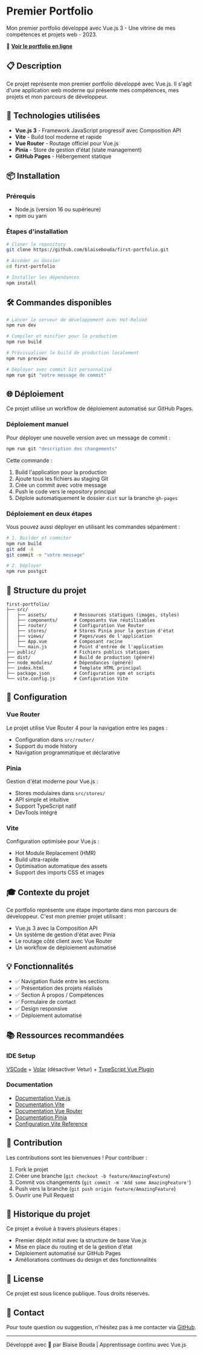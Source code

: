 # Premier Portfolio

Mon premier portfolio développé avec Vue.js 3 - Une vitrine de mes compétences et projets web - 2023.

🔗 **[Voir le portfolio en ligne](https://blaisebouda.github.io/first-portfolio)**

## 📋 Description

Ce projet représente mon premier portfolio développé avec Vue.js. Il s'agit d'une application web moderne qui présente mes compétences, mes projets et mon parcours de développeur.

## 🚀 Technologies utilisées

- **Vue.js 3** - Framework JavaScript progressif avec Composition API
- **Vite** - Build tool moderne et rapide
- **Vue Router** - Routage officiel pour Vue.js
- **Pinia** - Store de gestion d'état (state management)
- **GitHub Pages** - Hébergement statique

## 📦 Installation

### Prérequis

- Node.js (version 16 ou supérieure)
- npm ou yarn

### Étapes d'installation

```bash
# Cloner le repository
git clone https://github.com/blaisebouda/first-portfolio.git

# Accéder au dossier
cd first-portfolio

# Installer les dépendances
npm install
```

## 🛠️ Commandes disponibles

```bash
# Lancer le serveur de développement avec Hot-Reload
npm run dev

# Compiler et minifier pour la production
npm run build

# Prévisualiser le build de production localement
npm run preview

# Déployer avec commit Git personnalisé
npm run git "votre message de commit"
```

## 🌐 Déploiement

Ce projet utilise un workflow de déploiement automatisé sur GitHub Pages.

### Déploiement manuel

Pour déployer une nouvelle version avec un message de commit :

```bash
npm run git "description des changements"
```

Cette commande :
1. Build l'application pour la production
2. Ajoute tous les fichiers au staging Git
3. Crée un commit avec votre message
4. Push le code vers le repository principal
5. Déploie automatiquement le dossier `dist` sur la branche `gh-pages`

### Déploiement en deux étapes

Vous pouvez aussi déployer en utilisant les commandes séparément :

```bash
# 1. Builder et commiter
npm run build
git add -A
git commit -m "votre message"

# 2. Déployer
npm run postgit
```

## 📁 Structure du projet

```
first-portfolio/
├── src/
│   ├── assets/          # Ressources statiques (images, styles)
│   ├── components/      # Composants Vue réutilisables
│   ├── router/          # Configuration Vue Router
│   ├── stores/          # Stores Pinia pour la gestion d'état
│   ├── views/           # Pages/vues de l'application
│   ├── App.vue          # Composant racine
│   └── main.js          # Point d'entrée de l'application
├── public/              # Fichiers publics statiques
├── dist/                # Build de production (généré)
├── node_modules/        # Dépendances (généré)
├── index.html           # Template HTML principal
├── package.json         # Configuration npm et scripts
└── vite.config.js       # Configuration Vite
```

## 🔧 Configuration

### Vue Router

Le projet utilise Vue Router 4 pour la navigation entre les pages :
- Configuration dans `src/router/`
- Support du mode history
- Navigation programmatique et déclarative

### Pinia

Gestion d'état moderne pour Vue.js :
- Stores modulaires dans `src/stores/`
- API simple et intuitive
- Support TypeScript natif
- DevTools intégré

### Vite

Configuration optimisée pour Vue.js :
- Hot Module Replacement (HMR)
- Build ultra-rapide
- Optimisation automatique des assets
- Support des imports CSS et images

## 🎓 Contexte du projet

Ce portfolio représente une étape importante dans mon parcours de développeur. C'est mon premier projet utilisant :
- Vue.js 3 avec la Composition API
- Un système de gestion d'état avec Pinia
- Le routage côté client avec Vue Router
- Un workflow de déploiement automatisé

## 💡 Fonctionnalités

- ✅ Navigation fluide entre les sections
- ✅ Présentation des projets réalisés
- ✅ Section À propos / Compétences
- ✅ Formulaire de contact
- ✅ Design responsive
- ✅ Déploiement automatisé

## 📚 Ressources recommandées

### IDE Setup

[VSCode](https://code.visualstudio.com/) + [Volar](https://marketplace.visualstudio.com/items?itemName=Vue.volar) (désactiver Vetur) + [TypeScript Vue Plugin](https://marketplace.visualstudio.com/items?itemName=Vue.vscode-typescript-vue-plugin)

### Documentation

- [Documentation Vue.js](https://vuejs.org/)
- [Documentation Vite](https://vitejs.dev/)
- [Documentation Vue Router](https://router.vuejs.org/)
- [Documentation Pinia](https://pinia.vuejs.org/)
- [Configuration Vite Reference](https://vitejs.dev/config/)

## 🤝 Contribution

Les contributions sont les bienvenues ! Pour contribuer :

1. Fork le projet
2. Créer une branche (`git checkout -b feature/AmazingFeature`)
3. Commit vos changements (`git commit -m 'Add some AmazingFeature'`)
4. Push vers la branche (`git push origin feature/AmazingFeature`)
5. Ouvrir une Pull Request

## 🔄 Historique du projet

Ce projet a évolué à travers plusieurs étapes :
- Premier dépôt initial avec la structure de base Vue.js
- Mise en place du routing et de la gestion d'état
- Déploiement automatisé sur GitHub Pages
- Améliorations continues du design et des fonctionnalités

## 📝 License

Ce projet est sous licence publique. Tous droits réservés.

## 📧 Contact

Pour toute question ou suggestion, n'hésitez pas à me contacter via [GitHub](https://github.com/blaisebouda).

---

Développé avec 💚 par Blaise Bouda | Apprentissage continu avec Vue.js
